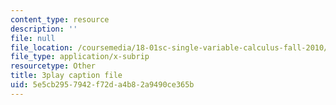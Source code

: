 ```yaml
---
content_type: resource
description: ''
file: null
file_location: /coursemedia/18-01sc-single-variable-calculus-fall-2010/5e5cb2957942f72da4b82a9490ce365b_7K1sB05pE0A.srt
file_type: application/x-subrip
resourcetype: Other
title: 3play caption file
uid: 5e5cb295-7942-f72d-a4b8-2a9490ce365b
---
```

